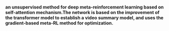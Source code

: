 

#### an unsupervised method for deep meta-reinforcement learning based on self-attention mechanism.The network is based on the improvement of the transformer model to establish a video summary model, and uses the gradient-based meta-RL method for optimization. 
